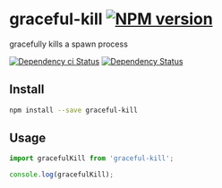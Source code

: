 # graceful-kill [![NPM version][npm-image]][npm-url]

gracefully kills a spawn process

[![Dependency ci Status][dependencyci-image]][dependencyci-url]
[![Dependency Status][daviddm-image]][daviddm-url]

## Install

```bash
npm install --save graceful-kill
```

## Usage

```js
import gracefulKill from 'graceful-kill';

console.log(gracefulKill);
```

[npm-image]: https://img.shields.io/npm/v/graceful-kill.svg?style=flat-square
[npm-url]: https://npmjs.org/package/graceful-kill
[daviddm-image]: https://david-dm.org/christophehurpeau/graceful-kill.svg?style=flat-square
[daviddm-url]: https://david-dm.org/christophehurpeau/graceful-kill
[dependencyci-image]: https://dependencyci.com/github/christophehurpeau/graceful-kill/badge?style=flat-square
[dependencyci-url]: https://dependencyci.com/github/christophehurpeau/graceful-kill
